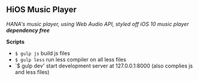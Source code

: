 ## HiOS Music Player
*HANA's music player, using Web Audio API, styled off iOS 10 music player*
***dependency free***


**Scripts**
- `$ gulp js` build js files 
- `$ gulp less` run less compiler on all less files
- `$ gulp dev' start development server at 127.0.0.1:8000 (also complies js and less files)

